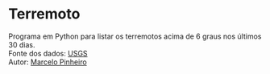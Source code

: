 # Terremoto
Programa em Python para listar os terremotos acima de 6 graus nos últimos 30 dias.  
Fonte dos dados: [USGS](https://earthquake.usgs.gov/)  
Autor: [Marcelo Pinheiro](http://twitter.com/mpinheir)
